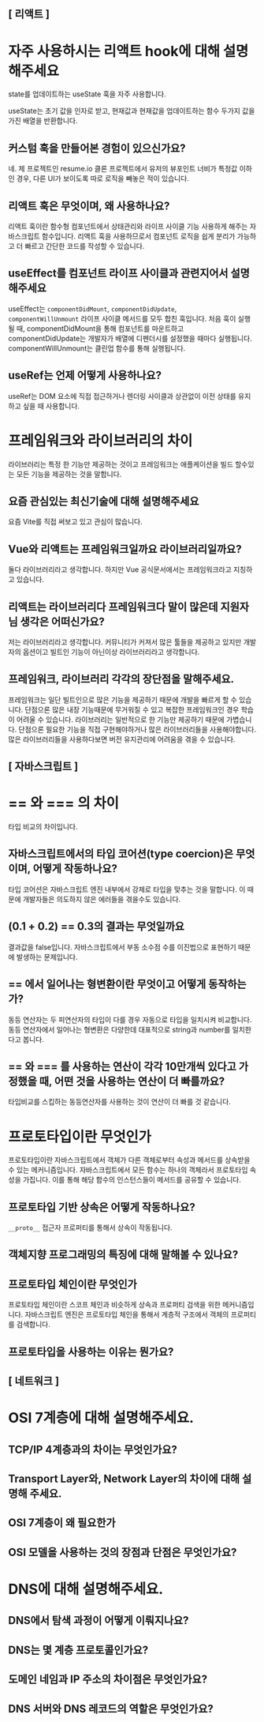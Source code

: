 ## [ 리액트 ]
# 자주 사용하시는 리액트 hook에 대해 설명해주세요
state를 업데이트하는 useState 훅을 자주 사용합니다.

useState는 초기 값을 인자로 받고, 현재값과 현재값을 업데이트하는 함수 두가지 값을 가진 배열을 반환합니다.
## 커스텀 훅을 만들어본 경험이 있으신가요?
네. 제 프로젝트인 resume.io 클론 프로젝트에서 유저의 뷰포인트 너비가 특정값 이하인 경우, 다른 UI가 보이도록 따로 로직을 빼놓은 적이 있습니다.
## 리액트 훅은 무엇이며, 왜 사용하나요?
리액트 훅이란 함수형 컴포넌트에서 상태관리와 라이프 사이클 기능 사용하게 해주는 자바스크립트 함수입니다. 리액트 훅을 사용하므로서 컴포넌트 로직을 쉽게 분리가 가능하고 더 빠르고 간단한 코드를 작성할 수 있습니다. 
## useEffect를 컴포넌트 라이프 사이클과 관련지어서 설명해주세요
useEffect는 `componentDidMount`, `componentDidUpdate`, `componentWillUnmount` 라이프 사이클 메서드를 모두 합친 훅입니다. 처음 훅이 실행될 때, componentDidMount을 통해 컴포넌트를 마운트하고 componentDidUpdate는 개발자가 배열에 디펜더시를 설정했을 때마다 실행됩니다. componentWillUnmount는 클린업 함수를 통해 실행됩니다. 
## useRef는 언제 어떻게 사용하나요?
useRef는 DOM 요소에 직접 접근하거나 렌더링 사이클과 상관없이 이전 상태를 유지하고 싶을 때 사용합니다.
# 프레임워크와 라이브러리의 차이
라이브러리는 특정 한 기능만 제공하는 것이고 프레임워크는 애플케이션을 빌드 할수있는 모든 기능을 제공하는 것을 말합니다. 
## 요즘 관심있는 최신기술에 대해 설명해주세요
요즘 Vite를 직접 써보고 있고 관심이 많습니다.
## Vue와 리액트는 프레임워크일까요 라이브러리일까요?
둘다 라이브러리라고 생각합니다. 하지만 Vue 공식문서에서는 프레임워크라고 지칭하고 있습니다. 
## 리액트는 라이브러리다 프레임워크다 말이 많은데 지원자님 생각은 어떠신가요?
저는 라이브러리라고 생각합니다. 커뮤니티가 커져서 많은 툴들을 제공하고 있지만 개발자의 옵션이고 빌트인 기능이 아닌이상 라이브러리라고 생각합니다.
## 프레임워크, 라이브러리 각각의 장단점을 말해주세요.
프레임워크는 일단 빌트인으로 많은 기능을 제공하기 때문에 개발을 빠르게 할 수 있습니다. 단점으론 많은 내장 기능때문에 무거워질 수 있고 복잡한 프레임워크인 경우 학습이 어려울 수 있습니다.
라이브러리는 일반적으로 한 기능만 제공하기 때문에 가볍습니다. 단점으론 필요한 기능을 직접 구현해야하거나 많은 라이브러리들을 사용해야합니다. 많은 라이브러리들을 사용하다보면 버전 유지관리에 어려움을 겪을 수 있습니다.
## [ 자바스크립트 ]
# == 와 === 의 차이
타입 비교의 차이입니다.
## 자바스크립트에서의 타입 코어션(type coercion)은 무엇이며, 어떻게 작동하나요?
타입 코어션은 자바스크립트 엔진 내부에서 강제로 타입을 맞추는 것을 말합니다. 이 때문에 개발자들은 의도하지 않은 에러들을 겪을수도 있습니다. 
## (0.1 + 0.2) == 0.3의 결과는 무엇일까요
결과값을 false입니다. 자바스크립트에서 부동 소수점 수를 이진법으로 표현하기 때문에 발생하는 문제입니다. 
##  == 에서 일어나는 형변환이란 무엇이고 어떻게 동작하는가?
동등 연산자는 두 피연산자의 타입이 다를 경우 자동으로 타입을 일치시켜 비교합니다. 동등 연산자에서 일어나는 형변환은 다양한데 대표적으로 string과 number를 일치한다고 봅니다. 
## == 와 === 를 사용하는 연산이 각각 10만개씩 있다고 가정했을 때, 어떤 것을 사용하는 연산이 더 빠를까요?
타입비교를 스킵하는 동등연산자를 사용하는 것이 연산이 더 빠를 것 같습니다. 
# 프로토타입이란 무엇인가
프로토타입이란 자바스크립트에서 객체가 다른 객체로부터 속성과 메서드를 상속받을 수 있는 메커니즘입니다. 자바스크립트에서 모든 함수는 하나의 객체라서 프로토타입 속성을 가집니다. 이를 통해 해당 함수의 인스턴스들이 메서드를 공유할 수 있습니다.
## 프로토타입 기반 상속은 어떻게 작동하나요?
`__proto__` 접근자 프로퍼티를 통해서 상속이 작동됩니다. 
## 객체지향 프로그래밍의 특징에 대해 말해볼 수 있나요?

## 프로토타입 체인이란 무엇인가
프로토타입 체인이란 스코프 체인과 비슷하게 상속과 프로퍼티 검색을 위한 메커니즘입니다. 자바스크립트 엔진은 프로토타입 체인을 통해서 계층적 구조에서 객체의 프로퍼티를 검색합니다.
## 프로토타입을 사용하는 이유는 뭔가요?

## [ 네트워크 ]
# OSI 7계층에 대해 설명해주세요.
## TCP/IP 4계층과의 차이는 무엇인가요?
## Transport Layer와, Network Layer의 차이에 대해 설명해 주세요.
## OSI 7계층이 왜 필요한가
## OSI 모델을 사용하는 것의 장점과 단점은 무엇인가요?
# DNS에 대해 설명해주세요.
## DNS에서 탐색 과정이 어떻게 이뤄지나요?
## DNS는 몇 계층 프로토콜인가요?
## 도메인 네임과 IP 주소의 차이점은 무엇인가요?
## DNS 서버와 DNS 레코드의 역할은 무엇인가요?
